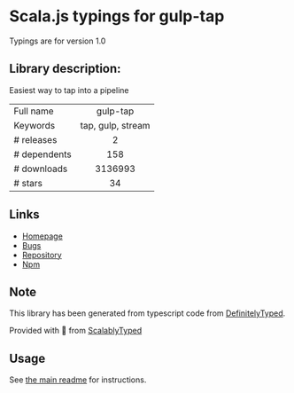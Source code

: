 
# Scala.js typings for gulp-tap

Typings are for version 1.0

## Library description:
Easiest way to tap into a pipeline

|                    |                 |
| ------------------ | :-------------: |
| Full name          | gulp-tap |
| Keywords           | tap, gulp, stream |
| # releases         | 2 |
| # dependents       | 158 |
| # downloads        | 3136993 |
| # stars            | 34 |

## Links
- [Homepage](https://github.com/geejs/gulp-tap)
- [Bugs](https://github.com/geejs/gulp-tap/issues)
- [Repository](https://github.com/geejs/gulp-tap)
- [Npm](https://www.npmjs.com/package/gulp-tap)
    


## Note
This library has been generated from typescript code from [DefinitelyTyped](https://definitelytyped.org).

Provided with :purple_heart: from [ScalablyTyped](https://github.com/oyvindberg/ScalablyTyped)

## Usage
See [the main readme](../../readme.md) for instructions.


